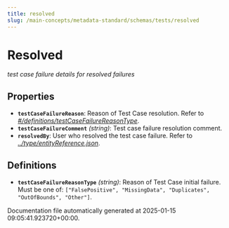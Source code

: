 ```yaml
---
title: resolved
slug: /main-concepts/metadata-standard/schemas/tests/resolved
---
```


# Resolved

*test case failure details for resolved failures*

## Properties

- **`testCaseFailureReason`**: Reason of Test Case resolution. Refer to *[#/definitions/testCaseFailureReasonType](#definitions/testCaseFailureReasonType)*.
- **`testCaseFailureComment`** *(string)*: Test case failure resolution comment.
- **`resolvedBy`**: User who resolved the test case failure. Refer to *[../type/entityReference.json](#/type/entityReference.json)*.
## Definitions

- **`testCaseFailureReasonType`** *(string)*: Reason of Test Case initial failure. Must be one of: `["FalsePositive", "MissingData", "Duplicates", "OutOfBounds", "Other"]`.


Documentation file automatically generated at 2025-01-15 09:05:41.923720+00:00.
